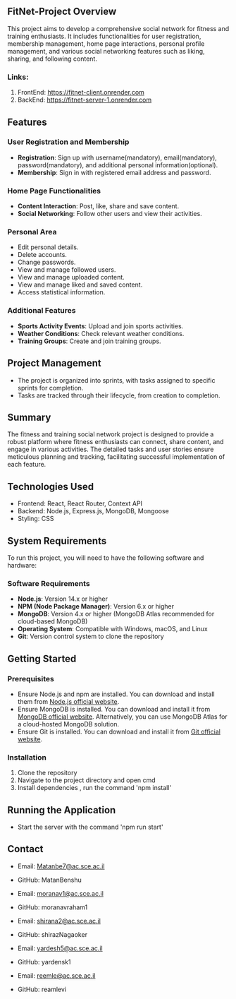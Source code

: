 
## FitNet-Project Overview

This project aims to develop a comprehensive social network for fitness and training enthusiasts. It includes functionalities for user registration, membership management, home page interactions, personal profile management, and various social networking features such as liking, sharing, and following content.

### Links:
1. FrontEnd: https://fitnet-client.onrender.com
2. BackEnd: https://fitnet-server-1.onrender.com

## Features

### User Registration and Membership
- **Registration**: Sign up with username(mandatory), email(mandatory), password(mandatory), and additional personal information(optional).
- **Membership**: Sign in with registered email address and password.

### Home Page Functionalities
- **Content Interaction**: Post, like, share and save content.
- **Social Networking**: Follow other users and view their activities.

### Personal Area
- Edit personal details.
- Delete accounts.
- Change passwords.
- View and manage followed users.
- View and manage uploaded content.
- View and manage liked and saved content.
- Access statistical information.

### Additional Features
- **Sports Activity Events**: Upload and join sports activities.
- **Weather Conditions**: Check relevant weather conditions.
- **Training Groups**: Create and join training groups.


## Project Management
- The project is organized into sprints, with tasks assigned to specific sprints for completion.
- Tasks are tracked through their lifecycle, from creation to completion.

## Summary

The fitness and training social network project is designed to provide a robust platform where fitness enthusiasts can connect, share content, and engage in various activities. The detailed tasks and user stories ensure meticulous planning and tracking, facilitating successful implementation of each feature.


## Technologies Used

- Frontend: React, React Router, Context API
- Backend: Node.js, Express.js, MongoDB, Mongoose
- Styling: CSS

## System Requirements

To run this project, you will need to have the following software and hardware:

### Software Requirements

- **Node.js**: Version 14.x or higher
- **NPM (Node Package Manager)**: Version 6.x or higher
- **MongoDB**: Version 4.x or higher (MongoDB Atlas recommended for cloud-based MongoDB)
- **Operating System**: Compatible with Windows, macOS, and Linux
- **Git**: Version control system to clone the repository

## Getting Started

### Prerequisites

- Ensure Node.js and npm are installed. You can download and install them from [Node.js official website](https://nodejs.org/).
- Ensure MongoDB is installed. You can download and install it from [MongoDB official website](https://www.mongodb.com/try/download/community). Alternatively, you can use MongoDB Atlas for a cloud-hosted MongoDB solution.
- Ensure Git is installed. You can download and install it from [Git official website](https://git-scm.com/).

### Installation
1. Clone the repository
2. Navigate to the project directory and open cmd
3. Install dependencies , run the command 'npm install'


## Running the Application
- Start the server with the command 'npm run start'

## Contact


- Email: Matanbe7@ac.sce.ac.il
- GitHub: MatanBenshu

- Email: moranav1@ac.sce.ac.il
- GitHub: moranavraham1

- Email: shirana2@ac.sce.ac.il
- GitHub: shirazNagaoker

- Email: yardesh5@ac.sce.ac.il
- GitHub: yardensk1

- Email: reemle@ac.sce.ac.il
- GitHub: reamlevi



